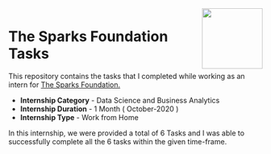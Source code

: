 <img align = right height = 120 width = 120 src = https://www.thesparksfoundationsingapore.org/images/logo_small.png>

# The Sparks Foundation Tasks

This repository contains the tasks that I completed while working as an intern for [The Sparks Foundation.](https://www.thesparksfoundationsingapore.org/)
- **Internship Category** - Data Science and Business Analytics
- **Internship Duration** - 1 Month ( October-2020 )
- **Internship Type** - Work from Home


In this internship, we were provided a total of 6 Tasks and I was able to successfully complete all the 6 tasks within the given time-frame.
